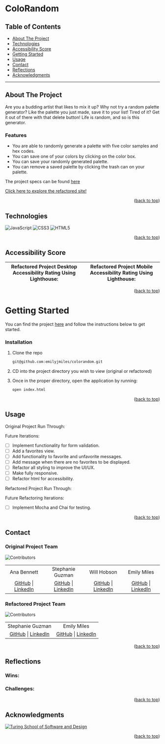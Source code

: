 # ColoRandom

<!-- <p align="center"><img width="750" src=""></p> -->

## Table of Contents

- [About The Project](#about-the-project)
- [Technologies](#technologies)
- [Accessibility Score](#accessibility-score)
- [Getting Started](#getting-started)
- [Usage](#usage)
- [Contact](#contact)
- [Reflections](#reflections)
- [Acknowledgments](#acknowledgments)

---

<!-- ABOUT THE PROJECT -->

## About The Project

Are you a budding artist that likes to mix it up? Why not try a random palette generator? Like the palette you just made, save it to your list! Tired of it? Get it out of there with that delete button! Life is random, and so is this generator.

### Features

  - You are able to randomly generate a palette with five color samples and hex codes.
  - You can save one of your colors by clicking on the color box.
  - You can save your randomly generated palette.
  - You can remove a saved palette by clicking the trash can on your palette.

The project specs can be found [here](https://frontend.turing.edu/projects/module-1/colorandom-v2.html)

[Click here to explore the refactored site!](https://emilyjmiles.github.io/colorandom-group-project/)

<p align="right">(<a href="#readme-top">back to top</a>)</p>

<!-- TECHNOLOGIES -->

## Technologies

<div>
  <img alt="JavaScript" src="https://img.shields.io/badge/javascript%20-%23323330.svg?&style=for-the-badge&logo=javascript&logoColor=%23F7DF1E"/>
  <img alt="CSS3" src="https://img.shields.io/badge/css3%20-%231572B6.svg?&style=for-the-badge&logo=css3&logoColor=white"/>
  <img alt="HTML5" src="https://img.shields.io/badge/html5%20-%23E34F26.svg?&style=for-the-badge&logo=html5&logoColor=white"/>
</div>

<p align="right">(<a href="#readme-top">back to top</a>)</p>

<!-- ACCESSIBILITY SCORE -->

## Accessibility Score

| Refactored Project Desktop Accessibility Rating Using Lighthouse: | Refactored Project Mobile Accessibility Rating Using Lighthouse: |
|-------------------------------------------------------------------|------------------------------------------------------------------|

<p align="right">(<a href="#readme-top">back to top</a>)</p>

<!-- GETTING STARTED -->

# Getting Started

You can find the project [here](https://github.com/emilyjmiles/colorandom-group-project) and follow the instructions below to get started.

### Installation

1. Clone the repo
   ```sh
   git@github.com:emilyjmiles/colorandom.git
2. CD into the project directory you wish to view (original or refactored)

3. Once in the proper directory, open the application by running:
   ```sh
   open index.html
   ```

<p align="right">(<a href="#readme-top">back to top</a>)</p>

<!-- USAGE EXAMPLES -->

## Usage

Original Project Run Through:

Future Iterations:

- [ ] Implement functionality for form validation.
- [ ] Add a favorites view.
- [ ] Add functionality to favorite and unfavorite messages.
- [ ] Add message when there are no favorites to be displayed.
- [ ] Refactor all styling to improve the UI/UX.
- [ ] Make fully responsive.
- [ ] Refactor html for accessibility.

Refactored Project Run Through:


Future Refactoring Iterations:

- [ ] Implement Mocha and Chai for testing.

<p align="right">(<a href="#readme-top">back to top</a>)</p>

<!-- CONTACT -->

## Contact

### Original Project Team 
![Contributors][original-contributors-shield]

<table align="center"> 
  <tr>
    <td align="center"> Ana Bennett </td>
    <td align="center"> Stephanie Guzman </td>
    <td align="center"> Will Hobson </td>
    <td align="center"> Emily Miles </td>
  </tr>
  <td align="center"> <a href="https://github.com/AnaBennett11">GitHub</a> | <a href="https://www.linkedin.com/in/ana-bennett/">LinkedIn</a> </td>
  <td align="center"> <a href="https://github.com/stephanieguzm">GitHub</a> | <a href="https://www.linkedin.com/in/stephanie-guzman-sdsw/">LinkedIn</a> </td>
  <td align="center"> <a href="https://github.com/willhobson85">GitHub</a> | <a href="https://www.linkedin.com/in/the-william-hobson/">LinkedIn</a> </td>
  <td align="center"> <a href="https://github.com/emilyjmiles">GitHub</a> | <a href="https://www.linkedin.com/in/emilyjmiles/">LinkedIn</a> </td>
</table>


### Refactored Project Team 
![Contributors][refactored-contributors-shield]

<table align="center"> 
  <tr>
    <td align="center"> Stephanie Guzman </td>
    <td align="center"> Emily Miles </td>
  </tr>
  <td align="center"> <a href="https://github.com/stephanieguzm">GitHub</a> | <a href="https://www.linkedin.com/in/stephanie-guzman-sdsw/">LinkedIn</a> </td>
  <td align="center"> <a href="https://github.com/emilyjmiles">GitHub</a> | <a href="https://www.linkedin.com/in/emilyjmiles/">LinkedIn</a> </td>
</table>


<p align="right">(<a href="#readme-top">back to top</a>)</p>

<!-- REFLECTIONS -->

## Reflections

### Wins:

### Challenges:

<p align="right">(<a href="#readme-top">back to top</a>)</p>

<!-- ACKNOWLEDGMENTS -->

## Acknowledgments

[![Turing School of Software and Design](https://img.shields.io/badge/Turing_School-030303?style=for-the-badge)](https://turing.edu/)

<p align="right">(<a href="#readme-top">back to top</a>)</p>

<!-- MARKDOWN LINKS & IMAGES -->
<!-- https://www.markdownguide.org/basic-syntax/#reference-style-links -->

[mdn-shield]: https://img.shields.io/badge/MDN_Web_Docs-black?style=for-the-badge&logo=mdnwebdocs&logoColor=white
[mdn]: https://developer.mozilla.org/en-US/
[original-contributors-shield]: https://img.shields.io/badge/Contributors-4-2ea44f?style=for-the-badge
[refactored-contributors-shield]: https://img.shields.io/badge/Contributors-2-2ea44f?style=for-the-badge
[miro]: https://miro.com/app/board/uXjVP-XsNqM=/
[mvp]: https://docs.google.com/document/d/1Ptfo2c91jaLiTu2lmiIDEzmLHaEIdTzKzV8pYrR-Ky8/edit
[GH project board]: https://github.com/orgs/IOTNBO-Capstone/projects/1
[product-screenshot]: images/screenshot.png

